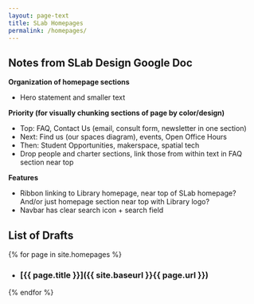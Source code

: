 ```yaml
---
layout: page-text
title: SLab Homepages
permalink: /homepages/
---
```


## Notes from SLab Design Google Doc

**Organization of homepage sections**
- Hero statement and smaller text

**Priority (for visually chunking sections of page by color/design)**
- Top: FAQ, Contact Us (email, consult form, newsletter in one section)
- Next: Find us (our spaces diagram), events, Open Office Hours
- Then: Student Opportunities, makerspace, spatial tech
- Drop people and charter sections, link those from within text in FAQ section near top

**Features**
- Ribbon linking to Library homepage, near top of SLab homepage? And/or just homepage section near top with Library logo?
- Navbar has clear search icon + search field

## List of Drafts

{% for page in site.homepages %}
* ### [{{ page.title }}]({{ site.baseurl }}{{ page.url }})
{% endfor %}